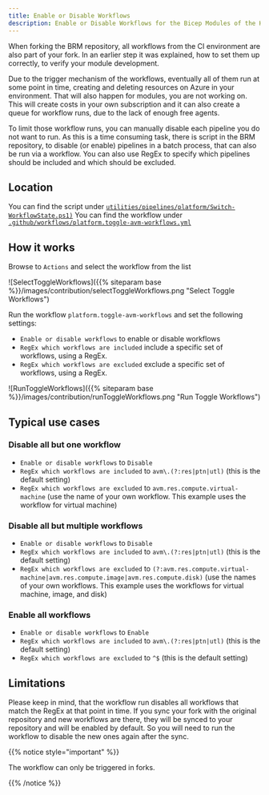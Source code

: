 ```yaml
---
title: Enable or Disable Workflows
description: Enable or Disable Workflows for the Bicep Modules of the Hennepin Verified Modules (AVM) program
---
```


When forking the BRM repository, all workflows from the CI environment are also part of your fork. In an earlier step it was explained, how to set them up correctly, to verify your module development.

Due to the trigger mechanism of the workflows, eventually all of them run at some point in time, creating and deleting resources on Azure in your environment. That will also happen for modules, you are not working on. This will create costs in your own subscription and it can also create a queue for workflow runs, due to the lack of enough free agents.

To limit those workflow runs, you can manually disable each pipeline you do not want to run. As this is a time consuming task, there is script in the BRM repository, to disable (or enable) pipelines in a batch process, that can also be run via a workflow. You can also use RegEx to specify which pipelines should be included and which should be excluded.

## Location

You can find the script under [`utilities/pipelines/platform/Switch-WorkflowState.ps1)`](https://github.com/Azure/bicep-registry-modules/blob/main/utilities/pipelines/platform/Switch-WorkflowState.ps1)
You can find the workflow under [`.github/workflows/platform.toggle-avm-workflows.yml`](https://github.com/Azure/bicep-registry-modules/blob/main/.github/workflows/platform.toggle-avm-workflows.yml)

## How it works

Browse to `Actions` and select the workflow from the list

![SelectToggleWorkflows]({{% siteparam base %}}/images/contribution/selectToggleWorkflows.png "Select Toggle Workflows")

Run the workflow `platform.toggle-avm-workflows` and set the following settings:

- `Enable or disable workflows` to enable or disable workflows
- `RegEx which workflows are included` include a specific set of workflows, using a RegEx.
- `RegEx which workflows are excluded` exclude a specific set of workflows, using a RegEx.

![RunToggleWorkflows]({{% siteparam base %}}/images/contribution/runToggleWorkflows.png "Run Toggle Workflows")

## Typical use cases

### Disable all but one workflow

- `Enable or disable workflows` to `Disable`
- `RegEx which workflows are included` to `avm\.(?:res|ptn|utl)` (this is the default setting)
- `RegEx which workflows are excluded` to `avm.res.compute.virtual-machine` (use the name of your own workflow. This example uses the workflow for virtual machine)

### Disable all but multiple workflows

- `Enable or disable workflows` to `Disable`
- `RegEx which workflows are included` to `avm\.(?:res|ptn|utl)` (this is the default setting)
- `RegEx which workflows are excluded` to `(?:avm.res.compute.virtual-machine|avm.res.compute.image|avm.res.compute.disk)` (use the names of your own workflows. This example uses the workflows for virtual machine, image, and disk)

### Enable all workflows

- `Enable or disable workflows` to `Enable`
- `RegEx which workflows are included` to `avm\.(?:res|ptn|utl)` (this is the default setting)
- `RegEx which workflows are excluded` to `^$` (this is the default setting)

## Limitations

Please keep in mind, that the workflow run disables all workflows that match the RegEx at that point in time. If you sync your fork with the original repository and new workflows are there, they will be synced to your repository and will be enabled by default. So you will need to run the workflow to disable the new ones again after the sync.

{{% notice style="important" %}}

The workflow can only be triggered in forks.

{{% /notice %}}

